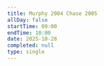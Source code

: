 ```yaml
---
title: Murphy 2004 Chase 2005
allDay: false
startTime: 09:00
endTime: 10:00
date: 2025-10-28
completed: null
type: single
---
```

